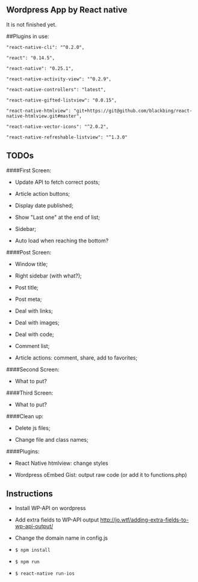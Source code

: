 ## Wordpress App by React native
It is not finished yet.

##Plugins in use:


	"react-native-cli": "^0.2.0",

	"react": "0.14.5",

	"react-native": "0.25.1",

	"react-native-activity-view": "^0.2.9",

	"react-native-controllers": "latest",

	"react-native-gifted-listview": "0.0.15",

	"react-native-htmlview": "git+https://git@github.com/blackbing/react-native-htmlview.git#master",

	"react-native-vector-icons": "^2.0.2",

	"react-native-refreshable-listview": "^1.3.0"



## TODOs

####First Screen:

*	Update API to fetch correct posts;

*	Article action buttons;

*	Display date published;

*	Show "Last one" at the end of list;

*	Sidebar;

*	Auto load when reaching the bottom?


####Post Screen:

*	Window title;

*	Right sidebar (with what?);

*	Post title;

*	Post meta;

*	Deal with links;

*	Deal with images;

*	Deal with code;

*	Comment list;

*	Article actions: comment, share, add to favorites;

####Second Screen:

*	What to put?

####Third Screen:

*	What to put?

####Clean up:

*	Delete js files;

*	Change file and class names;


####Plugins:

*	React Native htmlview: change styles

*	Wordpress oEmbed Gist: output raw code (or add it to functions.php)



## Instructions

* Install WP-API on wordpress

* Add extra fields to WP-API output http://jo.wtf/adding-extra-fields-to-wp-api-output/

* Change the domain name in config.js

* `$ npm install`

* `$ npm run`

* `$ react-native run-ios`
